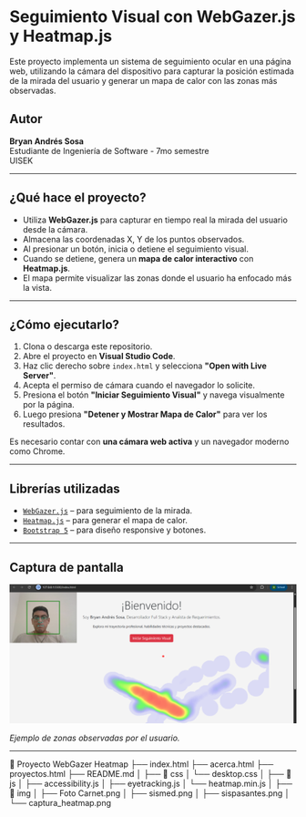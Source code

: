 # Seguimiento Visual con WebGazer.js y Heatmap.js

Este proyecto implementa un sistema de seguimiento ocular en una página web, utilizando la cámara del dispositivo para capturar la posición estimada de la mirada del usuario y generar un mapa de calor con las zonas más observadas.

## Autor
**Bryan Andrés Sosa**  
Estudiante de Ingeniería de Software - 7mo semestre  
UISEK

---

## ¿Qué hace el proyecto?

- Utiliza **WebGazer.js** para capturar en tiempo real la mirada del usuario desde la cámara.
- Almacena las coordenadas X, Y de los puntos observados.
- Al presionar un botón, inicia o detiene el seguimiento visual.
- Cuando se detiene, genera un **mapa de calor interactivo** con **Heatmap.js**.
- El mapa permite visualizar las zonas donde el usuario ha enfocado más la vista.

---

## ¿Cómo ejecutarlo?

1. Clona o descarga este repositorio.
2. Abre el proyecto en **Visual Studio Code**.
3. Haz clic derecho sobre `index.html` y selecciona **"Open with Live Server"**.
4. Acepta el permiso de cámara cuando el navegador lo solicite.
5. Presiona el botón **"Iniciar Seguimiento Visual"** y navega visualmente por la página.
6. Luego presiona **"Detener y Mostrar Mapa de Calor"** para ver los resultados.

Es necesario contar con **una cámara web activa** y un navegador moderno como Chrome.

---

## Librerías utilizadas

- [`WebGazer.js`](https://webgazer.cs.brown.edu/) – para seguimiento de la mirada.
- [`Heatmap.js`](https://www.patrick-wied.at/static/heatmapjs/) – para generar el mapa de calor.
- [`Bootstrap 5`](https://getbootstrap.com/) – para diseño responsive y botones.

---

## Captura de pantalla

![Captura del mapa de calor generado](img/captura_heatmap.png)

*Ejemplo de zonas observadas por el usuario.*

---

📁 Proyecto WebGazer Heatmap
├── index.html
├── acerca.html
├── proyectos.html
├── README.md
│
├── 📁 css
│   └── desktop.css
│
├── 📁 js
│   ├── accessibility.js
│   ├── eyetracking.js
│   └── heatmap.min.js
│
├── 📁 img
│   ├── Foto Carnet.png
│   ├── sismed.png
│   ├── sispasantes.png
│   └── captura_heatmap.png

